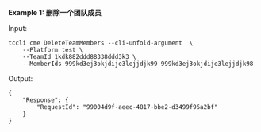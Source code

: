 **Example 1: 删除一个团队成员**



Input: 

```
tccli cme DeleteTeamMembers --cli-unfold-argument  \
    --Platform test \
    --TeamId 1kdk882ddd88338ddd3k3 \
    --MemberIds 999kd3ej3okjdije3lejjdjk99 999kd3ej3okjdije3lejjdjk98
```

Output: 
```
{
    "Response": {
        "RequestId": "99004d9f-aeec-4817-bbe2-d3499f95a2bf"
    }
}
```

